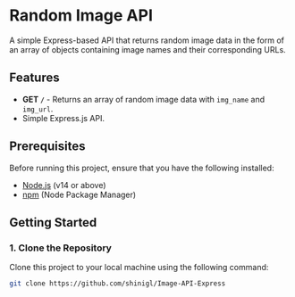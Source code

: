# Random Image API

A simple Express-based API that returns random image data in the form of an array of objects containing image names and their corresponding URLs.

## Features

- **GET `/`** - Returns an array of random image data with `img_name` and `img_url`.
- Simple Express.js API.

## Prerequisites

Before running this project, ensure that you have the following installed:

- [Node.js](https://nodejs.org/) (v14 or above)
- [npm](https://www.npmjs.com/) (Node Package Manager)

## Getting Started

### 1. Clone the Repository

Clone this project to your local machine using the following command:

```bash
git clone https://github.com/shinigl/Image-API-Express
